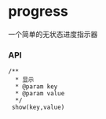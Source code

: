 # progress

一个简单的无状态进度指示器

### API

```
/**
  * 显示
  * @param key
  * @param value
  */
 show(key,value)


```



